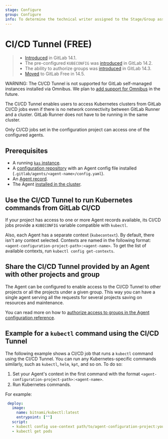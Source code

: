 ```yaml
---
stage: Configure
group: Configure
info: To determine the technical writer assigned to the Stage/Group associated with this page, see https://about.gitlab.com/handbook/engineering/ux/technical-writing/#assignments
---
```


# CI/CD Tunnel **(FREE)**

> - [Introduced](https://gitlab.com/gitlab-org/gitlab/-/issues/327409) in GitLab 14.1.
> - The pre-configured `KUBECONFIG` was [introduced](https://gitlab.com/gitlab-org/gitlab/-/issues/324275) in GitLab 14.2.
> - The ability to authorize groups was [introduced](https://gitlab.com/groups/gitlab-org/-/epics/5784) in GitLab 14.3.
> - [Moved](https://gitlab.com/groups/gitlab-org/-/epics/6290) to GitLab Free in 14.5.

WARNING:
The CI/CD Tunnel is not supported for GitLab self-managed instances installed via Omnibus. We
plan to [add support for Omnibus](https://gitlab.com/gitlab-org/gitlab/-/issues/324272) in the future.

The CI/CD Tunnel enables users to access Kubernetes clusters from GitLab CI/CD jobs even if there is no network
connectivity between GitLab Runner and a cluster. GitLab Runner does not have to be running in the same cluster.

Only CI/CD jobs set in the configuration project can access one of the configured agents.

## Prerequisites

- A running [`kas` instance](install/index.md#set-up-the-kubernetes-agent-server).
- A [configuration repository](install/index.md#define-a-configuration-repository) with an Agent config file
  installed (`.gitlab/agents/<agent-name>/config.yaml`).
- An [Agent record](install/index.md#create-an-agent-record-in-gitlab).
- The Agent [installed in the cluster](install/index.md#install-the-agent-into-the-cluster).

## Use the CI/CD Tunnel to run Kubernetes commands from GitLab CI/CD

If your project has access to one or more Agent records available, its CI/CD
jobs provide a `KUBECONFIG` variable compatible with `kubectl`.

Also, each Agent has a separate context (`kubecontext`). By default,
there isn't any context selected.
Contexts are named in the following format: `<agent-configuration-project-path>:<agent-name>`.
To get the list of available contexts, run `kubectl config get-contexts`.

## Share the CI/CD Tunnel provided by an Agent with other projects and group

The Agent can be configured to enable access to the CI/CD Tunnel to other projects or all the projects under a given group. This way you can have a single agent serving all the requests for several projects saving on resources and maintenance.

You can read more on how to [authorize access to groups in the Agent configuration reference](repository.md#authorize-groups-to-use-an-agent).

## Example for a `kubectl` command using the CI/CD Tunnel

The following example shows a CI/CD job that runs a `kubectl` command using the CI/CD Tunnel.
You can run any Kubernetes-specific commands similarly, such as `kubectl`, `helm`,
`kpt`, and so on. To do so:

1. Set your Agent's context in the first command with the format `<agent-configuration-project-path>:<agent-name>`.
1. Run Kubernetes commands.

For example:

```yaml
 deploy:
   image:
     name: bitnami/kubectl:latest
     entrypoint: [""]
   script:
   - kubectl config use-context path/to/agent-configuration-project:your-agent-name
   - kubectl get pods
```
